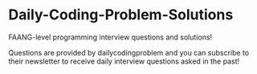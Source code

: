 # Daily-Coding-Problem-Solutions

FAANG-level programming interview questions and solutions!

Questions are provided by dailycodingproblem and you can subscribe to their newsletter to receive daily interview questions asked in the past!
